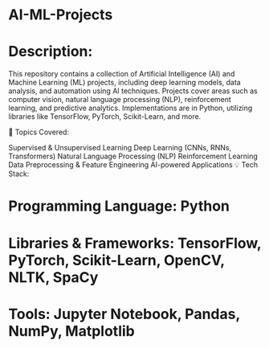 # AI-ML-Projects
# Description:
This repository contains a collection of Artificial Intelligence (AI) and Machine Learning (ML) projects, including deep learning models, data analysis, and automation using AI techniques. Projects cover areas such as computer vision, natural language processing (NLP), reinforcement learning, and predictive analytics. Implementations are in Python, utilizing libraries like TensorFlow, PyTorch, Scikit-Learn, and more.

🚀 Topics Covered:

Supervised & Unsupervised Learning
Deep Learning (CNNs, RNNs, Transformers)
Natural Language Processing (NLP)
Reinforcement Learning
Data Preprocessing & Feature Engineering
AI-powered Applications
💡 Tech Stack:

# Programming Language: Python
# Libraries & Frameworks: TensorFlow, PyTorch, Scikit-Learn, OpenCV, NLTK, SpaCy
# Tools: Jupyter Notebook, Pandas, NumPy, Matplotlib
